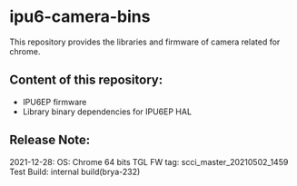 # ipu6-camera-bins

This repository provides the libraries and firmware of camera related for chrome.

## Content of this repository:
* IPU6EP firmware
* Library binary dependencies for IPU6EP HAL

## Release Note:
2021-12-28:
OS:           Chrome 64 bits
TGL FW tag:   scci_master_20210502_1459
Test Build:   internal build(brya-232)
